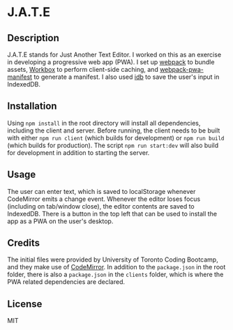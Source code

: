 # J.A.T.E

## Description
J.A.T.E stands for Just Another Text Editor.  I worked on this as an exercise in developing a progressive web app (PWA).  I set up
[webpack](https://webpack.js.org/) to bundle assets, [Workbox](https://developer.chrome.com/docs/workbox/) to perform client-side 
caching, and [webpack-pwa-manifest](https://www.npmjs.com/package/webpack-pwa-manifest) to generate a manifest.  I also used
[idb](https://www.npmjs.com/package/idb) to save the user's input in IndexedDB.

## Installation
Using `npm install` in the root directory will install all dependencies, including the client and server.  Before running, the client
needs to be built with either `npm run client` (which builds for development) or `npm run build` (which builds for production).  The
script `npm run start:dev` will also build for development in addition to starting the server.

## Usage
The user can enter text, which is saved to localStorage whenever CodeMirror emits a change event.  Whenever the editor loses focus
(including on tab/window close), the editor contents are saved to IndexedDB.  There is a button in the top left that can be used to
install the app as a PWA on the user's desktop.

## Credits
The initial files were provided by University of Toronto Coding Bootcamp, and they make use of [CodeMirror](https://codemirror.net/).
In addition to the `package.json` in the root folder, there is also a `package.json` in the `clients` folder, which is where the PWA
related dependencies are declared.

## License
MIT